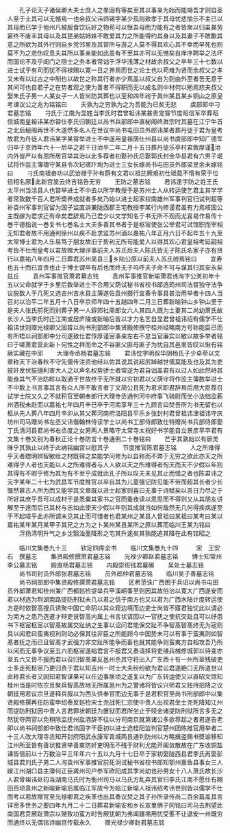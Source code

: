 <!-- { "loadSidebar": true } -->
　　孔子论天子诸侯卿大夫士庶人之孝固有等矣至其以事亲为始而能竭吾才则自圣人至于士其可以无憾焉一也余叔父讳师锡字某少孤则致孝于其母忧悲愉乐不主已以其母而已学于他州凡被服食饮玩好之物苟可以惬吾母而力能有之者皆聚以归虽甚劳窘终不废丰其母以及其昆弟姑姉妹不敢爱其力之所能得约其身以及其妻子不敢歉其意之所欲为其外行则自乡党邻里及其甞所与游之人莫不得其欢心其不幸而早死也则莫不为之悲伤叹息夫其所以事亲能如此虽有不至其亦可以无憾矣自庠序聘举之法坏而国论不及乎闺门之隠士之务本者常诎于浮华浅薄之材故余叔父之卒年三十七数以进士试于有司而犹不得禄赐以寛一日之养焉而世之论士也以苟难为贤而余叔父之孝又未有以过古之中制也以故世之称其行者亦少焉盖以叔父自为则由外至者吾无意于其间可也自君子之在势者观之使为善者不得职而无以成名则中材何以勉焉悲夫叔父娶朱氏子男一人某女子一人皆尚防其葬也以至和四年祔于眞州某县某乡铜山之原皇考谏议公之兆为铭铭曰
　　夭孰为之穷孰为之为吾能为已矣无悲
　　虞部郎中刁君墓志铭
　　刁氏于江南为显姓当李氏时君曾祖讳某甚贵宠甞节度昭信军卒葬昭信城南皇祖讳某亦甞仕李氏归朝廷以尚书兵部郎中直秘阁终眞宗时其墓在江宁牛首之北后秘阁再世不大遂然多名人在世议中尚书屯田员外郎讳某者葬丹徒于君为皇考故君为丹徒人君讳某字某甞举进士不中遂用皇祖荫仕州县以尚书虞部郎中知广德军归卒于京师年六十一后卒之若干日治平二年二月十五日葬丹徒乐亭村君敦厚谨治内外皆严以有恩所居官举其治以此多荐者初娶孙氏后娶郭氏封金华县君有六男子珉试将作监主簿璹守某县令次玘瓌玣珣为进士三女长嫁尚书屯田员外郎梁昱余未嫁铭曰
　　刁氏南祖奋功以武诒禄于孙有蔚有文君以祖芘厥艰初仕祗载不惰有荣于位徂相名原此新宫筮云终吉铭告无穷
　　王防之墓志铭
　　君讳逢字防之姓王氏太平州当涂县人也甞举进士不中去以所学教授于是苏州士人从转运使乞君主其学学者常致数千百人君所奬养成就者多矣乃始以进士起家权南雄州军事判官归试判超等补袁州军事判官留为国子监直讲兼陇西郡王宅教授李某行内修谨君盖有力焉岐国公主既嫁为君求迁有命矣君辞焉乃已君少以文学知名于书无所不观而尤喜易作易传十巻干德指说一巻复书七巻名士大夫多善其书者于是枢宻使张公举君可试馆职而宰相无知君者故不用通判徐州以疾不赴求监苏州酒以嘉祐八年正月六日不起年五十九至太常博士君为人乐易笃于朋友故旧于势利无所苟能爱人以得其欢心君皇祖考延嗣祖考皆不仕而皇考以君故赠大理评事前夫人苏氏后夫人陈氏皆无子陈氏名家子亦有贤行以嘉祐八年四月二日葬君苏州吴县三乡陆公原以前夫人苏氏祔焉铭曰
　　宜寿也五十而已宜贵也止于博士谓卒有后也而终无子呜呼夫子命不可与谋其归其安永矣兹丘
　　袁州军事推官萧君墓志铭
　　袁州军事推官新喻萧君讳洵字公羙初年十五以父命就学于乡里后数举进士不合用父荫试秘书省校书郎选筠州司法甞独守法争议脱数人于几死又选吉州吉水县主簿遂佐袁州摄行宜春令事县甚治用举者十四人当召对以治平二年五月十八日卒京师年四十五越四年二月三日葬新喻钟山乡钟山里于是夫人张氏前死而别葬子男一人錞郊社斋郎女六人其四人既为士妻其二尚幼萧氏故长沙人当李氏时迁江南或居庐陵或新喻后皆以才力名艺自显君曾祖讳绍有儒学不仕祖讳世则赠光禄卿父固甞以尚书刑部郎中集贤殿修撰守桂州经略南方号称能臣已而有所牾以祠部郎中分司遂致仕君惇厚谨宻事亲左右不怠当官廉实以敏以故多举者铭曰于嗟萧君营此新卜何性之祥而命之不谷匪父匪母匪子为忧自其邑里皆叹以愀有铭厥实藏在中邱
　　大理寺丞杨君墓志铭
　　君讳忱字明叔华阴杨氏子少卓荦以文章称天下治春秋不守先儒传注资他经以佐其说其说超厉踔越世儒莫能及也及其为吏披奸发伏振擿利害大人之以声名权势骄士者常逆为君自诎盖君有以过人如此然峙其能奋其气不治防畛以取通于世故终于无所就以穷初君以父荫守将作监主簿数举进士不中数上书言事其言有众人所不敢言者丁文简公且死为君求职君辞焉后用大臣荐召试学士院又久之不就积官至朝奉郎行大理寺丞通判河中府事飞骑尉而坐小法绌监蕲州酒税未赴而以嘉祐七年四月辛巳卒于河南享年三十九顾言曰焚吾所为书无留也以柩从先人葬八年四月辛卯从其父葬河南府洛阳县平乐乡张封村君曾祖讳津祖讳守庆坊州司马赠尚书左丞父讳偕翰林侍读学士以尚书工部侍郎致仕特赠尚书兵部侍郎娶丁氏清河县君尚书右丞度之女男两人景略守太常寺太祝好书学能自立景彦早卒君有文集十巻又别为春秋正论十巻防言十巻通例二十巻铭曰
　　芒乎其孰始以有厥羙昧乎其孰止以终于此纳铭幽宫以慰其子
　　节度推官陈君墓志铭
　　人之所难得乎天者聦明辨智敏给之材既得之矣能学问修为以自称而不弊于无穷之欲此亦天之所难得乎人者也天能以人之所难得者与人人欲以天之所难得者徇天而天不少假以年则其得有不暇乎修为其为有不至乎成就此孔子所以叹夫未见其止而惜之者也陈君讳之元字某年二十七为武昌军节度推官以卒自其为儿童强记防见能不劳而超其长者少长慨然慕古人所为而又能学其文章既以进士起家则喜曰无事于诗赋矣以吾日力尽之于所好其庶乎吾可以成材于是悉橐其家书之官而蚤夜读以思思而不得则又从其朋友讲解至于逹而后已其材与志如此使天少假以年则其成就当如何哉然无几何得疾病遂至于不起嗟乎此亦所谓未见其止而可惜者也君某州之某县人曾祖曰某祖曰某考曰某以嘉祐某年某月某甲子其兄之方为之卜某州某县某所之原以葬而临川王某为铭曰
　　浮扬清明升气之乡沈翳浊墨降形之宅其升逺矣其孰能追其降在此有铭昭之


　　临川文集巻九十三
　　钦定四库全书
　　临川文集巻九十四　　　宋　王安石　撰墓志
　　集贤殿修撰萧君墓志铭
　　光禄少卿赵君墓志铭
　　博士知常州李公墓志铭
　　殿直杨君墓志铭
　　内殿崇班钱君墓碣
　　吴处士墓志铭
　　尚书司封员外郎张君墓志铭
　　员外郎仲君墓志铭
　　临川吴子善墓志铭
　　尚书祠部郎中集贤殿修撰萧君墓志铭
　　区希范诛广西困于兵诏以尚书屯田员外郎萧君知桂州兼广西都廵检提举兵甲溪峒事至则因其故俗治以寛大广西遂安而君以材选为荆湖南路提防刑狱未几以君之信于南方也又以君为广西水陆计度转运使方是时侬智高搜兵诱聚中国亡命阴以其众窥边境而边吏士尚皆不寤君独忧此以谓必为南方之患乃选遣才辩吏说智高内属上书言状请因以一官抚之使抗交趾且可以纾患书下枢宻枢宻以智髙故属交趾纳之生事以诏问君能保交趾不争智髙智髙终无为宼则具以闻君曰蛮夷视利则动必保其往非臣之所能顾今中国势未可以有事于蛮夷则如智髙者抚之而已且智髙才武强力非交趾所能争而畜也就其能争则蛮夷方自相攻吾乃所以闲而无事争议至五六而枢宻遂绌君言不报君又奏请择将吏缮兵械修城郭以待变亦至五六又皆不报而君以召归智髙果反邕州杀其守将出入广东西十有一州所至残破吏士多走死枢宻乃更归责于君以知吉州一时士大夫纷纷欲为君讼君遂絶口无所道世以此称君长者又因知君智谋果可以任边事居顷之遂复以为广东转运使又以直昭文馆知桂州当是时侬宗旦聚兵智髙故地无所属邕州为之警诸将皆议兴师君又独持招降之议朝廷用君议宗旦遂释兵服以为西头供奉官而边无事于是君积官至尚书刑部郎中以集贤殿修撰再任防蛮申绍泰反廵检宋士尧战死仁宗使中贵人出视君坐士尧死降知江州而提防刑狱因中贵人言君罪状朝廷为置狱而君所坐止于赎金诸提防刑狱所言多无之然犹夺两官以免稍除监抚州盐酒辞不往以分司南京就第诸公多欲荐起之者君遂告老即以尚书祠部郎中致仕君讳固字干臣初以进士选桂阳监判官楚州团练推官用举者二十三人改大理寺丞知开封府阳武永康军青城两县通判防州以方略擒盗赐书奬谕移知江州所至皆有善状推贤举善束防奸吏明而不残于财利尤能开阖敛散故在广东收铜盐课皆倍前以十万数治平三年年六十五以九月十七日卒于家初娶陇西县君李氏再娶彭城县君刘氏子男二人洵袁州军事推官前死泂试秘书省校书郎知鄂州嘉鱼县事女三人嫁江州湖口县主簿何正臣龚州司户参军欧阳成其季尚幼也孙男女十八人萧氏故长沙人君曾祖讳处钧当湖南马氏时为衡州司马以马氏方乱弃其官归李氏江南不愿仕有赐田百顷袁州之新喻新喻后属临江军故今为临江新喻人祖讳绍考讳世则皆以儒学不仕而考以君故赠官至光禄卿君之疾革也出其奏议焚之其子孙所录传尚二百余篇盖其言详宻多世务之要四年九月二十二日葬君新喻安和乡长宣里佛子冈铭曰司马去荆望此南国君贲厥趾萧宗以殖致功蛮方时吿厥犹朝为弗闻疆埸用忧受慝不让退安一州既穷而通终以无偶铭诗幽宫传载永久
　　赠光禄少卿赵君墓志铭
